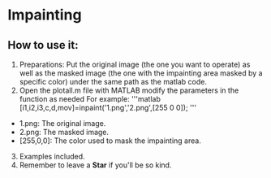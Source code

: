 # Impainting
## How to use it:
 1. Preparations: Put the original image (the one you want to operate) as well as 
the masked image (the one with the impainting area masked by a specific color) under the same path as the matlab code.
 2. Open the plotall.m file with MATLAB modify the parameters in the function as needed
For example: 
'''matlab
[i1,i2,i3,c,d,mov]=inpaint('1.png','2.png',[255 0 0]);
'''
   * 1.png: The original image.
   * 2.png: The masked image.
   * [255,0,0]: The color used to mask the impainting area.
 3. Examples included.
 4. Remember to leave a **Star** if you'll be so kind.
